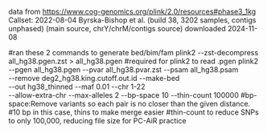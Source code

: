 data from https://www.cog-genomics.org/plink/2.0/resources#phase3_1kg
Callset: 
2022-08-04 Byrska-Bishop et al. (build 38, 3202 samples, contigs unphased)
 (main source, chrY/chrM/contigs source)
downloaded 2024-11-08

#ran these 2 commands to generate bed/bim/fam
plink2 --zst-decompress all_hg38.pgen.zst > all_hg38.pgen 
#required for plink2 to read .pgen
plink2 --pgen all_hg38.pgen --pvar all_hg38.pvar.zst --psam all_hg38.psam \
--remove deg2_hg38.king.cutoff.out.id --make-bed \
--out hg38_thinned --maf 0.01 --chr 1-22 \
--allow-extra-chr --max-alleles 2 --bp-space 10 --thin-count 100000
#bp-space:Remove variants so each pair is no closer than the given distance.
#10 bp in this case, thins to make merge easier
#thin-count to reduce SNPs to only 100,000, reducing file size for PC-AiR practice

